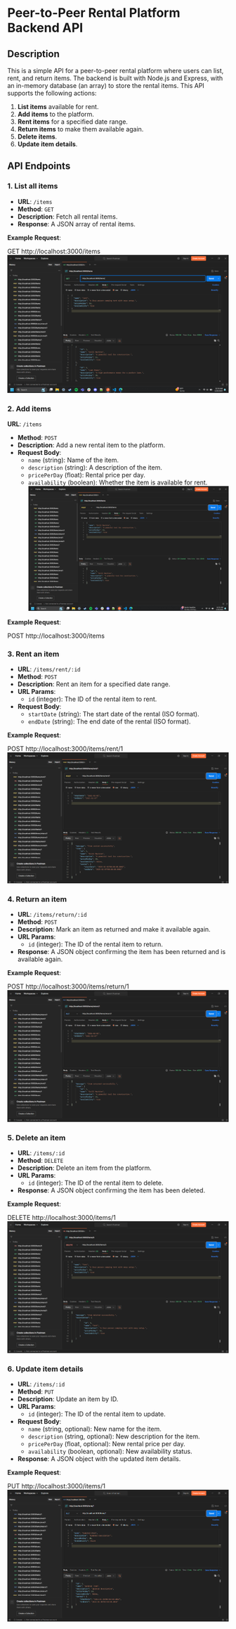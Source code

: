 # **Peer-to-Peer Rental Platform Backend API**

## **Description**

This is a simple API for a peer-to-peer rental platform where users can list, rent, and return items. The backend is built with Node.js and Express, with an in-memory database (an array) to store the rental items. This API supports the following actions:

1. **List items** available for rent.
2. **Add items** to the platform.
3. **Rent items** for a specified date range.
4. **Return items** to make them available again.
5. **Delete items**.
6. **Update item details**.

## **API Endpoints**

### **1. List all items**
- **URL**: `/items`
- **Method**: `GET`
- **Description**: Fetch all rental items.
- **Response**: A JSON array of rental items.

**Example Request**:

GET http://localhost:3000/items
![Screenshot](images/get_all_items.png)

### **2. Add items**
**URL**: `/items`
- **Method**: `POST`
- **Description**: Add a new rental item to the platform.
- **Request Body**:
  - `name` (string): Name of the item.
  - `description` (string): A description of the item.
  - `pricePerDay` (float): Rental price per day.
  - `availability` (boolean): Whether the item is available for rent.
  ![Screenshot](images/post_item.png)

**Example Request**:

POST http://localhost:3000/items

### **3. Rent an item**
- **URL**: `/items/rent/:id`
- **Method**: `POST`
- **Description**: Rent an item for a specified date range.
- **URL Params**:
  - `id` (integer): The ID of the rental item to rent.
- **Request Body**:
  - `startDate` (string): The start date of the rental (ISO format).
  - `endDate` (string): The end date of the rental (ISO format).

**Example Request**:

POST http://localhost:3000/items/rent/1
  ![Screenshot](images/rent_item.png)

### **4. Return an item**
- **URL**: `/items/return/:id`
- **Method**: `POST`
- **Description**: Mark an item as returned and make it available again.
- **URL Params**:
  - `id` (integer): The ID of the rental item to return.
- **Response**: A JSON object confirming the item has been returned and is available again.

**Example Request**:

POST http://localhost:3000/items/return/1
  ![Screenshot](images/return_item.png)

### **5. Delete an item**
- **URL**: `/items/:id`
- **Method**: `DELETE`
- **Description**: Delete an item from the platform.
- **URL Params**:
  - `id` (integer): The ID of the rental item to delete.
- **Response**: A JSON object confirming the item has been deleted.

**Example Request**:

DELETE http://localhost:3000/items/1
  ![Screenshot](images/delete_item_by_id.png)

### **6. Update item details**
- **URL**: `/items/:id`
- **Method**: `PUT`
- **Description**: Update an item by ID.
- **URL Params**:
  - `id` (integer): The ID of the rental item to update.
- **Request Body**:
  - `name` (string, optional): New name for the item.
  - `description` (string, optional): New description for the item.
  - `pricePerDay` (float, optional): New rental price per day.
  - `availability` (boolean, optional): New availability status.
- **Response**: A JSON object with the updated item details.

**Example Request**:

PUT http://localhost:3000/items/1
  ![Screenshot](images/update_item_details.png)



